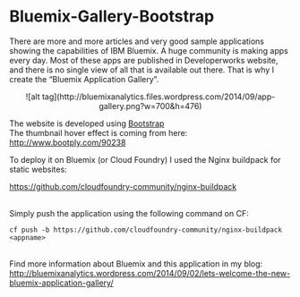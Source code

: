 Bluemix-Gallery-Bootstrap
=========================


There are more and more articles and very good sample applications showing the capabilities of IBM Bluemix. A huge community is making apps every day. Most of these apps are published in Developerworks website, and there is no single view of all that is available out there. That is why I create the “Bluemix Application Gallery”.

<center>![alt tag](http://bluemixanalytics.files.wordpress.com/2014/09/app-gallery.png?w=700&h=476)</center>

The website is developed using [Bootstrap](http://getbootstrap.com/) <BR>
The thumbnail hover effect is coming from here: http://www.bootply.com/90238

To deploy it on Bluemix (or Cloud Foundry) I used the Nginx buildpack for static websites:<BR>

https://github.com/cloudfoundry-community/nginx-buildpack

<BR> Simply push the application using the following command on CF:
<BR>

```
cf push -b https://github.com/cloudfoundry-community/nginx-buildpack <appname>
```

<BR>Find more information about Bluemix and this application in my blog:
<BR>http://bluemixanalytics.wordpress.com/2014/09/02/lets-welcome-the-new-bluemix-application-gallery/
